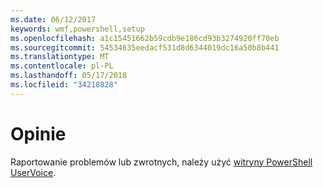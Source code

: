 ```yaml
---
ms.date: 06/12/2017
keywords: wmf,powershell,setup
ms.openlocfilehash: a1c15451662b59cdb9e186cd93b3274920ff70eb
ms.sourcegitcommit: 54534635eedacf531d8d6344019dc16a50b8b441
ms.translationtype: MT
ms.contentlocale: pl-PL
ms.lasthandoff: 05/17/2018
ms.locfileid: "34218828"
---
```

# <a name="feedback"></a>Opinie
Raportowanie problemów lub zwrotnych, należy użyć [witryny PowerShell UserVoice](http://windowsserver.uservoice.com/forums/301869-powershell).
